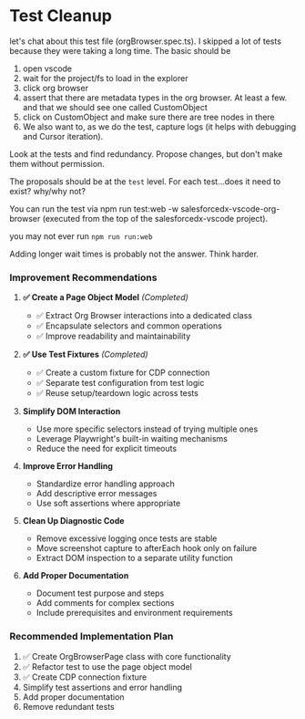 # Test Cleanup

let's chat about this test file (orgBrowser.spec.ts). I skipped a lot of tests because they were taking a long time. The basic should be

1. open vscode
2. wait for the project/fs to load in the explorer
3. click org browser
4. assert that there are metadata types in the org browser. At least a few. and that we should see one called CustomObject
5. click on CustomObject and make sure there are tree nodes in there
6. We also want to, as we do the test, capture logs (it helps with debugging and Cursor iteration).

Look at the tests and find redundancy. Propose changes, but don't make them without permission.

The proposals should be at the `test` level. For each test...does it need to exist? why/why not?

You can run the test via npm run test:web -w salesforcedx-vscode-org-browser (executed from the top of the salesforcedx-vscode project).

you may not ever run `npm run run:web`

Adding longer wait times is probably not the answer. Think harder.

### Improvement Recommendations

1. **✅ Create a Page Object Model** _(Completed)_

   - ✅ Extract Org Browser interactions into a dedicated class
   - ✅ Encapsulate selectors and common operations
   - ✅ Improve readability and maintainability

2. **✅ Use Test Fixtures** _(Completed)_

   - ✅ Create a custom fixture for CDP connection
   - ✅ Separate test configuration from test logic
   - ✅ Reuse setup/teardown logic across tests

3. **Simplify DOM Interaction**

   - Use more specific selectors instead of trying multiple ones
   - Leverage Playwright's built-in waiting mechanisms
   - Reduce the need for explicit timeouts

4. **Improve Error Handling**

   - Standardize error handling approach
   - Add descriptive error messages
   - Use soft assertions where appropriate

5. **Clean Up Diagnostic Code**

   - Remove excessive logging once tests are stable
   - Move screenshot capture to afterEach hook only on failure
   - Extract DOM inspection to a separate utility function

6. **Add Proper Documentation**
   - Document test purpose and steps
   - Add comments for complex sections
   - Include prerequisites and environment requirements

### Recommended Implementation Plan

1. ✅ Create OrgBrowserPage class with core functionality
2. ✅ Refactor test to use the page object model
3. ✅ Create CDP connection fixture
4. Simplify test assertions and error handling
5. Add proper documentation
6. Remove redundant tests
